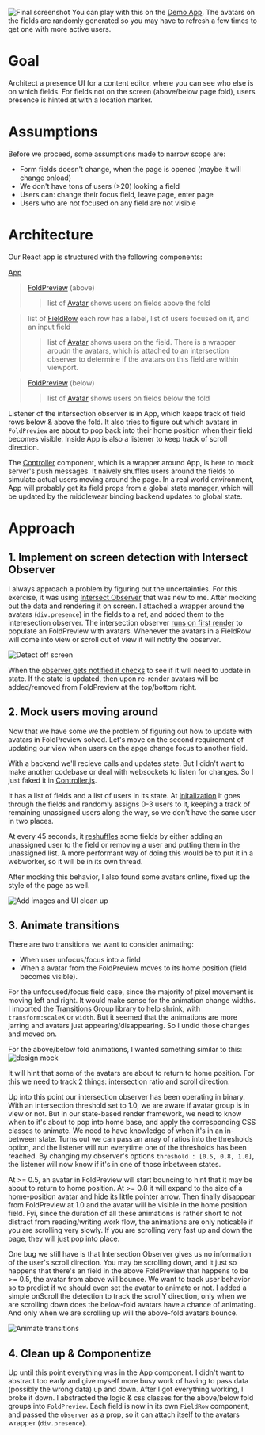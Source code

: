 ![Final screenshot](images/final.png)
You can play with this on the [Demo App](https://alice-sanity-ava.netlify.app/). The avatars on the fields are randomly generated so you may have to refresh a few times to get one with more active users.

# Goal
Architect a presence UI for a content editor, where you can see who else is on which fields. For fields not on the screen (above/below page fold), users presence is hinted at with a location marker.

# Assumptions

Before we proceed, some assumptions made to narrow scope are:
- Form fields doesn't change, when the page is opened (maybe it will change onload)
- We don't have tons of users (>20) looking a field
- Users can: change their focus field, leave page, enter page
- Users who are not focused on any field are not visible

# Architecture

Our React app is structured with the following components:

[App](src/App.js)

> [FoldPreview](src/FoldPreview.js) (above)
> > list of [Avatar](src/Avatar.js) shows users on fields above the fold

> list of [FieldRow](src/FieldRow.js) each row has a label, list of users focused on it, and an input field
> > list of [Avatar](src/Avatar.js) shows users on the field. There is a wrapper aroudn the avatars, which is attached to an intersection observer to determine if the avatars on this field are within viewport.

> [FoldPreview](src/FoldPreview.js) (below)
> > list of [Avatar](src/Avatar.js)  shows users on fields below the fold

Listener of the intersection observer is in App, which keeps track of field rows below & above the fold. It also tries to figure out which avatars in `FoldPreview` are about to pop back into their home position when their field becomes visible. Inside App is also a listener to keep track of scroll direction.

The [Controller](src/Controller.js) component, which is a wrapper around App, is here to mock server's push messages. It naively shuffles users around the fields to simulate actual users moving around the page. In a real world environment, App will probably get its field props from a global state manager, which will be updated by the middlewear binding backend updates to global state.

# Approach

## 1. Implement on screen detection with Intersect Observer

I always approach a problem by figuring out the uncertainties. For this exercise, it was using [Intersect Observer](https://developer.mozilla.org/en-US/docs/Web/API/Intersection_Observer_API) that was new to me. After mocking out the data and rendering it on screen. I attached a wrapper around the avatars (`div.presence`) in the fields to a ref, and added them to the interesection observer. The intersection observer [runs on first render](src/App.js#L44) to populate an FoldPreview with avatars. Whenever the avatars in a FieldRow will come into view or scroll out of view it will notify the observer.

![Detect off screen](images/proof.gif)

When the [observer gets notified it checks](src/App.js#L63) to see if it will need to update in state. If the state is updated, then upon re-render avatars will be added/removed from FoldPreview at the top/bottom right. 

## 2. Mock users moving around

Now that we have some we the problem of figuring out how to update with avatars in FoldPreview solved. Let's move on the second requirement of updating our view when users on the apge change focus to another field.

With a backend we'll recieve calls and updates state. But I didn't want to make another codebase or deal with websockets to listen for changes. So I just faked it in [Controller.js](src/Controller.js).

It has a list of fields and a list of users in its state. At [initalization](src/Controller.js#L36) it goes through the fields and randomly assigns 0-3 users to it, keeping a track of remaining unassigned users along the way, so we don't have the same user in two places.

At every 45 seconds, it [reshuffles](src/Controller.js#L52) some fields by either adding an unassigned user to the field or removing a user and putting them in the unassigned list. A more performant way of doing this would be to put it in a webworker, so it will be in its own thread.

After mocking this behavior, I also found some avatars online, fixed up the style of the page as well.

![Add images and UI clean up](images/style.gif)

## 3. Animate transitions

There are two transitions we want to consider animating:
- When user unfocus/focus into a field
- When a avatar from the FoldPreview moves to its home position (field becomes visible).

For the unfocused/focus field case, since the majority of pixel movement is moving left and right. It would make sense for the animation change widths. I imported the [Transitions Group](https://github.com/reactjs/react-transition-group) library to help shrink, with `transform:scaleX` or `width`. But it seemed that the animations are more jarring and avatars just appearing/disappearing. So I undid those changes and moved on.

For the above/below fold animations, I wanted something similar to this:
![design mock](images/droplet.gif)

It will hint that some of the avatars are about to return to home position. For this we need to track 2 things: intersection ratio and scroll direction.

Up into this point our intersection observer has been operating in binary. With an intersection threshold set to 1.0, we are aware if avatar group is in view or not. But in our state-based render framework, we need to know when to it's about to pop into home base, and apply the corresponding CSS classes to animate. We need to have knowledge of when it's in an in-between state. Turns out we can pass an array of ratios into the thresholds option, and the listener will run everytime one of the thresholds has been reached. By changing my observer's options `threshold : [0.5, 0.8, 1.0]`, the listener will now know if it's in one of those inbetween states. 

At >= 0.5, an avatar in FoldPreview will start bouncing to hint that it may be about to return to home position. At >= 0.8 it will expand to the size of a home-position avatar and hide its little pointer arrow. Then finally disappear from FoldPreview at 1.0 and the avatar will be visible in the home position field. Fyi, since the duration of all these animations is rather short to not distract from reading/writing work flow, the animations are only noticable if you are scrolling very slowly. If you are scrolling very fast up and down the page, they will just pop into place.

One bug we still have is that Intersection Observer gives us no information of the user's scroll direction. You may be scrolling down, and it just so happens that there's an field in the above FoldPreview that happens to be >= 0.5, the avatar from above will bounce. We want to track user behavior so to predict if we should even set the avatar to animate or not. I added a simple onScroll the detection to track the scrollY direction, only when we are scrolling down does the below-fold avatars have a chance of animating. And only when we are scrolling up will the above-fold avatars bounce.

![Animate transitions](images/anim.gif)

## 4. Clean up & Componentize

Up until this point everything was in the App component. I didn't want to abstract too early and give myself more busy work of having to pass data (possibly the wrong data) up and down. After I got everything working, I broke it down. I abstracted the logic & css classes for the above/below fold groups into `FoldPreview`. Each field is now in its own `FieldRow` component, and passed the `observer` as a prop, so it can attach itself to the avatars wrapper (`div.presence`). 
